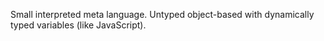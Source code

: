 Small interpreted meta language. Untyped object-based with dynamically typed variables (like JavaScript).